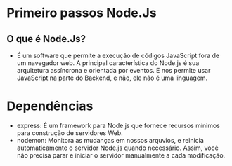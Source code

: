 # Primeiro passos Node.Js

## O que é Node.Js?
- É um software que permite a execução de códigos JavaScript fora de um navegador web. A principal característica do Node.js é sua arquitetura assíncrona e orientada por eventos.
E nos permite usar JavaScript na parte do Backend, e não, ele não é uma linguagem.


# Dependências
- express: É um framework para Node.js que fornece recursos mínimos para construção de servidores Web. 
- nodemon: Monitora as mudanças em nossos arquvios, e reinicia automaticamente o servidor Node.js quando necessário. Assim, você não precisa parar e iniciar o servidor manualmente a cada modificação.